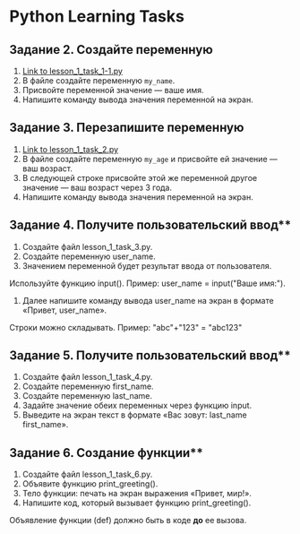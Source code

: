 # Python Learning Tasks

## Задание 2. Создайте переменную

1. [Link to lesson_1_task_1-1.py](https://github.com/mboldacova/Automation-QA/blob/main/lesson_1_task_1-1.py)
3. В файле создайте переменную `my_name`.
4. Присвойте переменной значение — ваше имя. 
5. Напишите команду вывода значения переменной на экран. 

## Задание 3. Перезапишите переменную

1. [Link to lesson_1_task_2.py](https://github.com/mboldacova/Automation-QA/blob/main/lesson_1_task_2.py)
2. В файле создайте переменную `my_age` и присвойте ей значение — ваш возраст.
3. В следующей строке присвойте этой же переменной другое значение — ваш возраст через 3 года.
4. Напишите команду вывода значения переменной на экран. 

## Задание 4. Получите пользовательский ввод**

1. Создайте файл lesson_1_task_3.py.
2. Создайте переменную user_name.
3. Значением переменной будет результат ввода от пользователя. 

Используйте функцию input().
Пример: user_name = input("Ваше имя:"). 

1. Далее напишите команду вывода user_name на экран в формате «Привет, user_name».

Строки можно складывать.
Пример: "abc"+"123" = "abc123"

## Задание 5. Получите пользовательский ввод**

1. Создайте файл lesson_1_task_4.py.
2. Создайте переменную first_name.
3. Создайте переменную last_name.
4. Задайте значение обеих переменных через функцию input.
5. Выведите на экран текст в формате «Вас зовут: last_name first_name».

## Задание 6. Создание функции**

1. Создайте файл lesson_1_task_6.py.
2. Объявите функцию print_greeting().
3. Тело функции: печать на экран выражения «Привет, мир!».
4. Напишите код, который вызывает функцию print_greeting().

Объявление функции (def) должно быть в коде **до** ее вызова.
